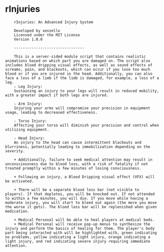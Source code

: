 # rInjuries

		rInjuries: An Advanced Injury System
		
		Developed by xenzello
		Licensed under the MIT License
		Version 1.0.0
		
		--------------------------------		
		
        This is a server-sided module script that contains realistic animations based on which part you are damaged on. The script also includes blood dripping visual effects, as well as sound effects of screams, pain, and blackouts, which can occur if you lose too much blood or if you are injured in the head. Additionally, you can also face a loss of a limb if the limb is damaged, for example, a loss of a leg.
        ☆ Leg Injury:
        Sustaining an injury to your legs will result in reduced mobility, with a greater impact if both legs are injured.

        ☆ Arm Injury:
        Injuring your arms will compromise your precision in equipment usage, leading to decreased effectiveness.

        ☆ Torso Injury:
        Affecting your torso will diminish your precision and control when utilizing equipment.

        ☆ Head Injury:
        An injury to the head can cause intermittent blackouts and blurriness, potentially leading to immobilization depending on the severity.

        + Additionally, failure to seek medical attention may result in unconsciousness due to blood loss, with a risk of fatality if not treated promptly within a few minutes of losing consciousness.

        + Following an injury, a Blood Dripping visual effect (VFX) will be activated.

        + There will be a separate blood loss bar (not visible to players). If that depletes, you will be knocked out. If not attended to within a few minutes, you will die. If you move while having a moderate injury, you will start to bleed out again (the more you move the worse it gets). The blood loss bar will be replenished when given medication.

        + Medical Personal will be able to heal players at medical beds.
        + Medical Personal will receive pop-up menus to synthesize the injury and perform the basics of healing for them. The player's body part being interacted with will be highlighted with, green indicating no problems, yellow indicating a light injury, orange indicating a light injury, and red indicating severe injury requiring immediate attention.



